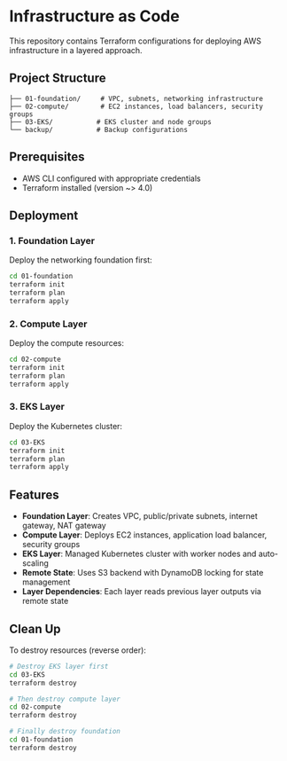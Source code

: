 # Infrastructure as Code

This repository contains Terraform configurations for deploying AWS infrastructure in a layered approach.

## Project Structure

```text
├── 01-foundation/     # VPC, subnets, networking infrastructure
├── 02-compute/        # EC2 instances, load balancers, security groups
├── 03-EKS/           # EKS cluster and node groups
└── backup/           # Backup configurations
```

## Prerequisites

- AWS CLI configured with appropriate credentials
- Terraform installed (version ~> 4.0)

## Deployment

### 1. Foundation Layer

Deploy the networking foundation first:

```bash
cd 01-foundation
terraform init
terraform plan
terraform apply
```

### 2. Compute Layer

Deploy the compute resources:

```bash
cd 02-compute
terraform init
terraform plan
terraform apply
```

### 3. EKS Layer

Deploy the Kubernetes cluster:

```bash
cd 03-EKS
terraform init
terraform plan
terraform apply
```

## Features

- **Foundation Layer**: Creates VPC, public/private subnets, internet gateway, NAT gateway
- **Compute Layer**: Deploys EC2 instances, application load balancer, security groups
- **EKS Layer**: Managed Kubernetes cluster with worker nodes and auto-scaling
- **Remote State**: Uses S3 backend with DynamoDB locking for state management
- **Layer Dependencies**: Each layer reads previous layer outputs via remote state

## Clean Up

To destroy resources (reverse order):

```bash
# Destroy EKS layer first
cd 03-EKS
terraform destroy

# Then destroy compute layer
cd 02-compute
terraform destroy

# Finally destroy foundation
cd 01-foundation
terraform destroy
```
